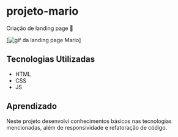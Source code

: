 # projeto-mario
Criação de landing page 📜

[<img src="./gifmario.gif" alt="gif da landing page Mario">]

## Tecnologias Utilizadas
- HTML
- CSS
- JS

## Aprendizado
Neste projeto desenvolvi conhecimentos básicos nas tecnologias mencionadas, além de responsividade e refatoração de código.
